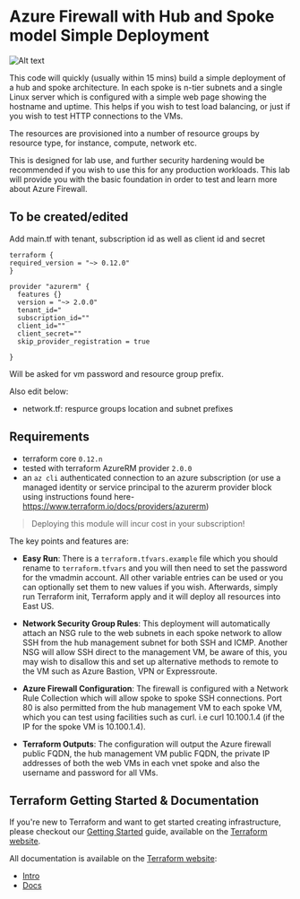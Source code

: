 # Azure Firewall with Hub and Spoke model Simple Deployment

![Alt text](../master/supporting/diagram.jpg?raw=true "Diagram")

This code will quickly (usually within 15 mins) build a simple deployment of a hub and spoke architecture. In each spoke is n-tier subnets and a single Linux server which is configured with a simple web page showing the hostname and uptime. This helps if you wish to test load balancing, or just if you wish to test HTTP connections to the VMs.

The resources are provisioned into a number of resource groups by resource type, for instance, compute, network etc.

This is designed for lab use, and further security hardening would be recommended if you wish to use this for any production workloads. This lab will provide you with the basic foundation in order to test and learn more about Azure Firewall.

## To be created/edited

Add main.tf with tenant, subscription id as well as client id and secret

```
terraform {
required_version = "~> 0.12.0"
}

provider "azurerm" {
  features {}
  version = "~> 2.0.0"
  tenant_id="
  subscription_id=""
  client_id=""
  client_secret=""
  skip_provider_registration = true
  
}
```


Will be asked for vm password and resource group prefix. 

Also edit below:

- network.tf: respurce groups location and subnet prefixes

## Requirements

* terraform core `0.12.n`
* tested with terraform AzureRM provider `2.0.0`
* an `az cli` authenticated connection to an azure subscription (or use a managed identity or service principal to the azurerm provider block using instructions found here- <https://www.terraform.io/docs/providers/azurerm>)

> Deploying this module will incur cost in your subscription!

The key points and features are:

* **Easy Run**: There is a `terraform.tfvars.example` file which you should rename to `terraform.tfvars` and you will then need to set the password for the vmadmin account. All other variable entries can be used or you can optionally set them to new values if you wish. Afterwards, simply run Terraform init, Terraform apply and it will deploy all resources into East US.  

* **Network Security Group Rules**: This deployment will automatically attach an NSG rule to the web subnets in each spoke network to allow SSH from the hub management subnet for both SSH and ICMP. Another NSG will allow SSH direct to the management VM, be aware of this, you may wish to disallow this and set up alternative methods to remote to the VM such as Azure Bastion, VPN or Expressroute.

* **Azure Firewall Configuration**: The firewall is configured with a Network Rule Collection which will allow spoke to spoke SSH connections. Port 80 is also permitted from the hub management VM to each spoke VM, which you can test using facilities such as curl. i.e curl 10.100.1.4 (if the IP for the spoke VM is 10.100.1.4).

* **Terraform Outputs**: The configuration will output the Azure firewall public FQDN, the hub management VM public FQDN, the private IP addresses of both the web VMs in each vnet spoke and also the username and password for all VMs.

## Terraform Getting Started & Documentation

If you're new to Terraform and want to get started creating infrastructure, please checkout our [Getting Started](https://www.terraform.io/intro/getting-started/install.html) guide, available on the [Terraform website](http://www.terraform.io).

All documentation is available on the [Terraform website](http://www.terraform.io):

* [Intro](https://www.terraform.io/intro/index.html)
* [Docs](https://www.terraform.io/docs/index.html)
